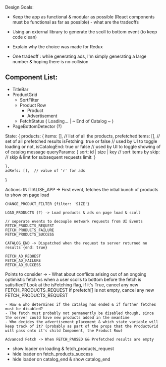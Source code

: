 Design Goals: 

- Keep the app as functional & modular as possible (React components must be functional as far as possible) - what are the tradeoffs
- Using an external library to generate the scoll to bottom event (to keep code clean)

- Explain why the choice was made for Redux


- One tradeoff : while generating ads, I'm simply generating a large number & hoping there is no collision


Component List: 
------------------------
- TitleBar  
- ProductGrid
    - SortFilter
    - Product Row
        - Product
        - Advertisement 
    - FetchStatus ( Loading... | ~ End of Catalog ~ )
- PageBottomDetector (?)


State:
{
    products: {
        items: [], //  list of all the products,
        prefetchedItems: [], // set of all prefetched results
        isFetching: true or false // used by UI to toggle loading or not,
        isCatalogEnd: true or false // used by UI to toggle showing of of catalog message
        queryParams: {
            sort: id | size | key  // sort items by
            skip:  // skip & limt for subsequent requests
            limit: 
        }
        
    },
    adRefs: [],  // value of 'r' for ads
}

Actions:
    INITIALISE_APP -> First event, fetches the intial bunch of products to show on page load 

    CHANGE_PRODUCT_FILTER {filter: 'SIZE'}
    
    LOAD_PRODUCTS (?) -> Load products & ads on page load & scoll

    // seperate events to decouple network requests from UI Events
    FETCH_PRODUCTS_REQUEST
    FETCH_PRODUCTS_FAILURE
    FETCH_PRODUCTS_SUCCESS

    CATALOG_END -> Dispatched when the request to server returned no results {end: true}

    FETCH_AD_REQUEST
    FETCH_AD_FAILURE
    FETCH_AD_SUCCESS

Points to consider -> 
    - What about conflicts arising out of an ongoing optimistic fetch vs when a user scolls to bottom before the fetch is satisified?
            Look at the isFetching flag, if it's True, cancel any new FETCH_PRODUCTS_REQUEST
            If prefetch[] is not empty, cancel any new FETCH_PRODUCTS_REQUEST

    - How & who determines if the catalog has ended & if further fetches must be disabled? 
    - The fetch must probably not permanently be disabled though, since the server could have new products added in the meantime
    - Who decides the advertisement placement & which state variable will keep track of it? (probably as part of the props that the ProductGrid will pass onto it's child Component, the Product Row)

    Advanced Fetch -> When FETCH_PAUSED && Prefetched results are empty



- show loader on loading & fetch_products_request
- hide loader on fetch_products_success
- hide loader on catalog_end & show catalog_end